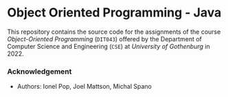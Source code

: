 # Object Oriented Programming - Java

This repository contains the source code for the assignments of the course *Object-Oriented Programming* (`DIT043`) offered by the Department of Computer Science and Engineering (`CSE`) at *University of Gothenburg* in 2022.

### Acknowledgement

- Authors: Ionel Pop, Joel Mattson, Michal Spano
